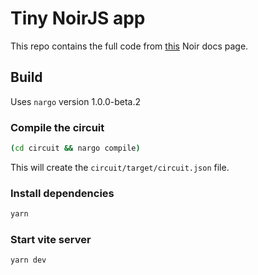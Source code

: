 # Tiny NoirJS app

This repo contains the full code from [this](https://noir-lang.org/docs/tutorials/noirjs_app) Noir docs page.

## Build

Uses `nargo` version 1.0.0-beta.2

### Compile the circuit

```bash
(cd circuit && nargo compile)
```

This will create the `circuit/target/circuit.json` file.

### Install dependencies

```bash
yarn
```

### Start vite server

```bash
yarn dev
```
